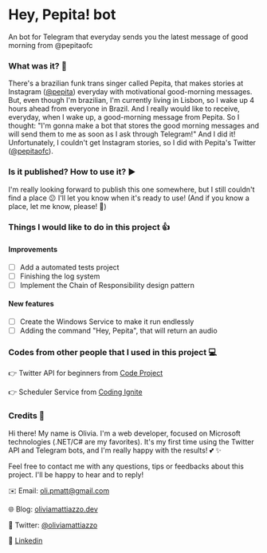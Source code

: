 # Hey, Pepita! bot
An bot for Telegram that everyday sends you the latest message of good morning from @pepitaofc

### What was it? :thought_balloon:
There's a brazilian funk trans singer called Pepita, that makes stories at Instagram ([@pepita](https://www.instagram.com/pepita/)) everyday with motivational good-morning messages.
But, even though I'm brazilian, I'm currently living in Lisbon, so I wake up 4 hours ahead from everyone in Brazil. And I really would like to receive, everyday, when I wake up, a good-morning message from Pepita.
So I thought: "I'm gonna make a bot that stores the good morning messages and will send them to me as soon as I ask through Telegram!"
And I did it! Unfortunately, I couldn't get Instagram stories, so I did with Pepita's Twitter ([@pepitaofc](https://twitter.com/pepitaofc)).

### Is it published? How to use it? :arrow_forward:
I'm really looking forward to publish this one somewhere, but I still couldn't find a place :confused: I'll let you know when it's ready to use!
(And if you know a place, let me know, please! :pray:)

### Things I would like to do in this project :+1:
#### Improvements
- [ ] Add a automated tests project
- [ ] Finishing the log system
- [ ] Implement the Chain of Responsibility design pattern

#### New features
- [ ] Create the Windows Service to make it run endlessly
- [ ] Adding the command "Hey, Pepita", that will return an audio

### Codes from other people that I used in this project :computer:
:point_right: Twitter API for beginners from [Code Project](https://www.codeproject.com/Tips/1076400/Twitter-API-for-beginners)

:point_right: Scheduler Service from [Coding Ignite](https://codinginfinite.com/creating-scheduler-task-seconds-minutes-hours-days/)

### Credits :raising_hand:
Hi there! My name is Olivia. I'm a web developer, focused on Microsoft technologies (.NET/C# are my favorites). It's my first time using the Twitter API and Telegram bots, and I'm really happy with the results! :two_hearts: :sparkles:

Feel free to contact me with any questions, tips or feedbacks about this project. I'll be happy to hear and to reply!

:envelope: Email: oli.pmatt@gmail.com

:globe_with_meridians: Blog: [oliviamattiazzo.dev](http://oliviamattiazzo.dev/)

:hatched_chick: Twitter: [@oliviamattiazzo](https://twitter.com/oliviamattiazzo)

:iphone: [Linkedin](https://www.linkedin.com/in/olivia-pachele-mattiazzo-433a8711b/)
